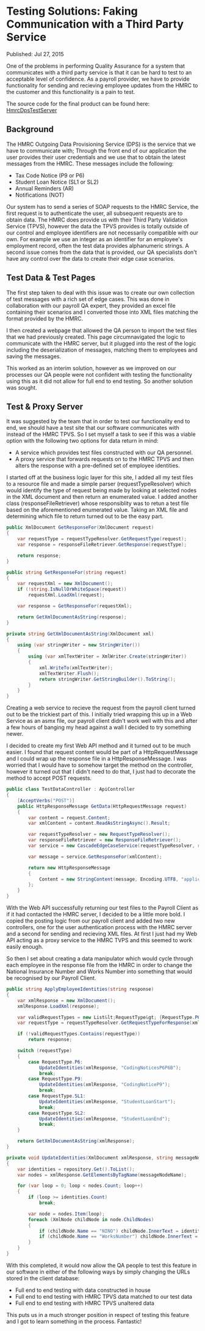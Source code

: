 # Testing Solutions: Faking Communication with a Third Party Service

Published: Jul 27, 2015

One of the problems in performing Quality Assurance for a system that communicates with a third party service is that it can be hard to test to an acceptable level of confidence.  As a payroll provider, we have to provide functionality for sending and recieving employee updates from the HMRC to the customer and this functionality is a pain to test.

The source code for the final product can be found here: [HmrcDpsTestServer](https://github.com/GeekInTheNorth/HmrcDpsTestServer)

## Background

The HMRC Outgoing Data Provisioning Service (DPS) is the service that we have to communicate with; Through the front end of our application the user provides their user credentials and we use that to obtain the latest messages from the HMRC.  These messages include the following:

- Tax Code Notice (P9 or P6)
- Student Loan Notice (SL1 or SL2)
- Annual Reminders (AR)
- Notifications (NOT)

Our system has to send a series of SOAP requests to the HMRC Service, the first request is to authenticate the user, all subsequent requests are to obtain data.  The HMRC does provide us with their Third Party Validation Service (TPVS), however the data the TPVS provides is totally outside of our control and employee identifiers are not necessarily compatible with our own.  For example we use an integer as an identifier for an employee's employment record, often the test data provides alphanumeric strings.  A second issue comes from the data that is provided, our QA specialists don't have any control over the data to create their edge case scenarios.

## Test Data & Test Pages

The first step taken to deal with this issue was to create our own collection of test messages with a rich set of edge cases.  This was done in collaboration with our payroll QA expert, they provided an excel file containing their scenarios and I converted those into XML files matching the format provided by the HMRC.

I then created a webpage that allowed the QA person to import the test files that we had previously created.  This page circumnavigated the logic to communicate with the HMRC server, but it plugged into the rest of the logic including the deserialization of messages, matching them to employees and saving the messages.

This worked as an interim solution, however as we improved on our processes our QA people were not confident with testing the functionality using this as it did not allow for full end to end testing.  So another solution was sought.

## Test & Proxy Server

It was suggested by the team that in order to test our functionality end to end, we should have a test site that our software communicates with instead of the HMRC TPVS.  So I set myself a task to see if this was a viable option with the following two options for data return in mind:

- A service which provides test files constructed with our QA personnel.
- A proxy service that forwards requests on to the HMRC TPVS and then alters the response with a pre-defined set of employee identities.

I started off at the business logic layer for this site, I added all my test files to a resource file and made a simple parser (requestTypeResolver) which would identify the type of request being made by looking at selected nodes in the XML document and then return an enumerated value.  I added another class (responseFileRetriever) whose responsiblity was to retun a test file based on the aforementioned enumerated value.  Taking an XML file and determining which file to return turned out to be the easy part.

```csharp
public XmlDocument GetResponseFor(XmlDocument request)
{
    var requestType = requestTypeResolver.GetRequestType(request);
    var response = responseFileRetriever.GetResponse(requestType);

    return response;
}

public string GetResponseFor(string request)
{
    var requestXml = new XmlDocument();
    if (!string.IsNullOrWhiteSpace(request))
        requestXml.LoadXml(request);

    var response = GetResponseFor(requestXml);

    return GetXmlDocumentAsString(response);
}

private string GetXmlDocumentAsString(XmlDocument xml)
{
    using (var stringWriter = new StringWriter())
    {
        using (var xmlTextWriter = XmlWriter.Create(stringWriter))
        {
            xml.WriteTo(xmlTextWriter);
            xmlTextWriter.Flush();
            return stringWriter.GetStringBuilder().ToString();
        }
    }
}
```

Creating a web service to recieve the request from the payroll client turned out to be the trickiest part of this.  I initially tried wrapping this up in a Web Service as an asmx file, our payroll client didn't work well with this and after a few hours of banging my head against a wall I decided to try something newer.

I decided to create my first Web API method and it turned out to be much easier. I found that request content would be part of a HttpRequestMessage and I could wrap up the response file in a HttpResponseMessage.  I was worried that I would have to somehow target the method on the controller, however it turned out that I didn't need to do that, I just had to decorate the method to accept POST requests.

```csharp
public class TestDataController : ApiController
{
    [AcceptVerbs("POST")]
    public HttpResponseMessage GetData(HttpRequestMessage request)
    {
        var content = request.Content;
        var xmlContent = content.ReadAsStringAsync().Result;

        var requestTypeResolver = new RequestTypeResolver();
        var responseFileRetriever = new ResponseFileRetriever();
        var service = new CascadeEdgeCaseService(requestTypeResolver, responseFileRetriever);

        var message = service.GetResponseFor(xmlContent);

        return new HttpResponseMessage
        {
            Content = new StringContent(message, Encoding.UTF8, "application/xml")
        };
    }
}
```

With the Web API successfully returning our test files to the Payroll Client as if it had contacted the HMRC server, I decided to be a little more bold.  I copied the posting logic from our payroll client and added two new controllers, one for the user authentication process with the HMRC server and a second for sending and recieving XML files.  At first I just had my Web API acting as a proxy service to the HMRC TVPS and this seemed to work easily enough.

So then I set about creating a data manipulator which would cycle through each employee in the response file from the HMRC in order to change the National Insurance Number and Works Number into something that would be recognised by our Payroll Client.

```csharp
public string ApplyEmployeeIdentities(string response)
{
    var xmlResponse = new XmlDocument();
    xmlResponse.LoadXml(response);

    var validRequestTypes = new List&lt;RequestType&gt; {RequestType.P6, RequestType.P9, RequestType.SL1, RequestType.SL2};
    var requestType = requestTypeResolver.GetRequestTypeForResponse(xmlResponse);

    if (!validRequestTypes.Contains(requestType))
        return response;

    switch (requestType)
    {
        case RequestType.P6:
            UpdateIdentities(xmlResponse, "CodingNoticesP6P6B");
            break;
        case RequestType.P9:
            UpdateIdentities(xmlResponse, "CodingNoticeP9");
            break;
        case RequestType.SL1:
            UpdateIdentities(xmlResponse, "StudentLoanStart");
            break;
        case RequestType.SL2:
            UpdateIdentities(xmlResponse, "StudentLoanEnd");
            break;
    }

    return GetXmlDocumentAsString(xmlResponse);
}

private void UpdateIdentities(XmlDocument xmlResponse, string messageNodeName)
{
    var identities = repository.Get().ToList();
    var nodes = xmlResponse.GetElementsByTagName(messageNodeName);

    for (var loop = 0; loop < nodes.Count; loop++)
    {
        if (loop >= identities.Count)
            break;

        var node = nodes.Item(loop);
        foreach (XmlNode childNode in node.ChildNodes)
        {
            if (childNode.Name == "NINO") childNode.InnerText = identities[loop].NationalInsuranceNo;
            if (childNode.Name == "WorksNumber") childNode.InnerText = identities[loop].EmployeePayId.ToString();
        }
    }
}
```

With this completed, it would now allow the QA people to test this feature in our software in either of the following ways by simply changing the URLs stored in the client database:

- Full end to end testing with data constructed in house
- Full end to end testing with HMRC TPVS data matched to our test data
- Full end to end testing with HMRC TPVS unaltered data

This puts us in a much stronger position in respect of testing this feature and I got to learn something in the process.  Fantastic!
